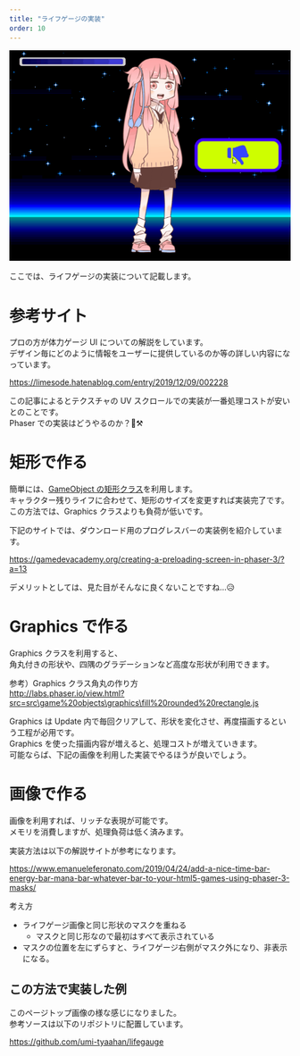 ```yaml
---
title: "ライフゲージの実装"
order: 10
---
```


![](lifegauge.gif)

ここでは、ライフゲージの実装について記載します。

# 参考サイト

プロの方が体力ゲージ UI についての解説をしています。  
デザイン毎にどのように情報をユーザーに提供しているのか等の詳しい内容になっています。

https://limesode.hatenablog.com/entry/2019/12/09/002228

この記事によるとテクスチャの UV スクロールでの実装が一番処理コストが安いとのことです。  
Phaser での実装はどうやるのか？🤔:hammer_and_pick:

# 矩形で作る

簡単には、[GameObject の矩形クラス](https://photonstorm.github.io/phaser3-docs/Phaser.GameObjects.Rectangle.html)を利用します。  
キャラクター残りライフに合わせて、矩形のサイズを変更すれば実装完了です。  
この方法では、Graphics クラスよりも負荷が低いです。

下記のサイトでは、ダウンロード用のプログレスバーの実装例を紹介しています。

https://gamedevacademy.org/creating-a-preloading-screen-in-phaser-3/?a=13

デメリットとしては、見た目がそんなに良くないことですね…😥

# Graphics で作る

Graphics クラスを利用すると、  
角丸付きの形状や、四隅のグラデーションなど高度な形状が利用できます。

参考）Graphics クラス角丸の作り方  
http://labs.phaser.io/view.html?src=src\game%20objects\graphics\fill%20rounded%20rectangle.js

Graphics は Update 内で毎回クリアして、形状を変化させ、再度描画するという工程が必用です。  
Graphics を使った描画内容が増えると、処理コストが増えていきます。  
可能ならば、下記の画像を利用した実装でやるほうが良いでしょう。

# 画像で作る

画像を利用すれば、リッチな表現が可能です。  
メモリを消費しますが、処理負荷は低く済みます。

実装方法は以下の解説サイトが参考になります。

https://www.emanueleferonato.com/2019/04/24/add-a-nice-time-bar-energy-bar-mana-bar-whatever-bar-to-your-html5-games-using-phaser-3-masks/

考え方

- ライフゲージ画像と同じ形状のマスクを重ねる
  - マスクと同じ形なので最初はすべて表示されている
- マスクの位置を左にずらすと、ライフゲージ右側がマスク外になり、非表示になる。

## この方法で実装した例

このページトップ画像の様な感じになりました。  
参考ソースは以下のリポジトリに配置しています。

https://github.com/umi-tyaahan/lifegauge
